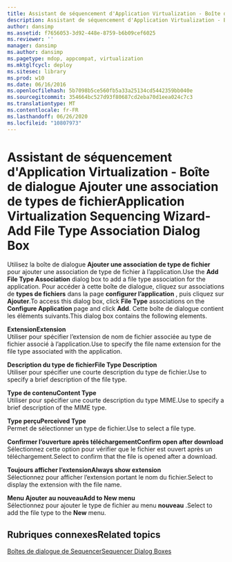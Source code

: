```yaml
---
title: Assistant de séquencement d'Application Virtualization - Boîte de dialogue Ajouter une association de types de fichier
description: Assistant de séquencement d'Application Virtualization - Boîte de dialogue Ajouter une association de types de fichier
author: dansimp
ms.assetid: f7656053-3d92-448e-8759-b6b09cef6025
ms.reviewer: ''
manager: dansimp
ms.author: dansimp
ms.pagetype: mdop, appcompat, virtualization
ms.mktglfcycl: deploy
ms.sitesec: library
ms.prod: w10
ms.date: 06/16/2016
ms.openlocfilehash: 5b7098b5ce560fb5a33a25134cd5442359bb040e
ms.sourcegitcommit: 354664bc527d93f80687cd2eba70d1eea024c7c3
ms.translationtype: MT
ms.contentlocale: fr-FR
ms.lasthandoff: 06/26/2020
ms.locfileid: "10807973"
---
```

# <span data-ttu-id="e32b6-103">Assistant de séquencement d'Application Virtualization - Boîte de dialogue Ajouter une association de types de fichier</span><span class="sxs-lookup"><span data-stu-id="e32b6-103">Application Virtualization Sequencing Wizard-Add File Type Association Dialog Box</span></span>


<span data-ttu-id="e32b6-104">Utilisez la boîte de dialogue **Ajouter une association de type de fichier** pour ajouter une association de type de fichier à l’application.</span><span class="sxs-lookup"><span data-stu-id="e32b6-104">Use the **Add File Type Association** dialog box to add a file type association for the application.</span></span> <span data-ttu-id="e32b6-105">Pour accéder à cette boîte de dialogue, cliquez sur associations de **types de fichiers** dans la page **configurer l’application** , puis cliquez sur **Ajouter**.</span><span class="sxs-lookup"><span data-stu-id="e32b6-105">To access this dialog box, click **File Type** associations on the **Configure Application** page and click **Add**.</span></span> <span data-ttu-id="e32b6-106">Cette boîte de dialogue contient les éléments suivants.</span><span class="sxs-lookup"><span data-stu-id="e32b6-106">This dialog box contains the following elements.</span></span>

<a href="" id="extension"></a>**<span data-ttu-id="e32b6-107">Extension</span><span class="sxs-lookup"><span data-stu-id="e32b6-107">Extension</span></span>**  
<span data-ttu-id="e32b6-108">Utiliser pour spécifier l’extension de nom de fichier associée au type de fichier associé à l’application.</span><span class="sxs-lookup"><span data-stu-id="e32b6-108">Use to specify the file name extension for the file type associated with the application.</span></span>

<a href="" id="file-type-description"></a>**<span data-ttu-id="e32b6-109">Description du type de fichier</span><span class="sxs-lookup"><span data-stu-id="e32b6-109">File Type Description</span></span>**  
<span data-ttu-id="e32b6-110">Utiliser pour spécifier une courte description du type de fichier.</span><span class="sxs-lookup"><span data-stu-id="e32b6-110">Use to specify a brief description of the file type.</span></span>

<a href="" id="content-type"></a>**<span data-ttu-id="e32b6-111">Type de contenu</span><span class="sxs-lookup"><span data-stu-id="e32b6-111">Content Type</span></span>**  
<span data-ttu-id="e32b6-112">Utiliser pour spécifier une courte description du type MIME.</span><span class="sxs-lookup"><span data-stu-id="e32b6-112">Use to specify a brief description of the MIME type.</span></span>

<a href="" id="perceived-type"></a>**<span data-ttu-id="e32b6-113">Type perçu</span><span class="sxs-lookup"><span data-stu-id="e32b6-113">Perceived Type</span></span>**  
<span data-ttu-id="e32b6-114">Permet de sélectionner un type de fichier.</span><span class="sxs-lookup"><span data-stu-id="e32b6-114">Use to select a file type.</span></span>

<a href="" id="confirm-open-after-download"></a>**<span data-ttu-id="e32b6-115">Confirmer l’ouverture après téléchargement</span><span class="sxs-lookup"><span data-stu-id="e32b6-115">Confirm open after download</span></span>**  
<span data-ttu-id="e32b6-116">Sélectionnez cette option pour vérifier que le fichier est ouvert après un téléchargement.</span><span class="sxs-lookup"><span data-stu-id="e32b6-116">Select to confirm that the file is opened after a download.</span></span>

<a href="" id="always-show-extension"></a>**<span data-ttu-id="e32b6-117">Toujours afficher l’extension</span><span class="sxs-lookup"><span data-stu-id="e32b6-117">Always show extension</span></span>**  
<span data-ttu-id="e32b6-118">Sélectionnez pour afficher l’extension portant le nom du fichier.</span><span class="sxs-lookup"><span data-stu-id="e32b6-118">Select to display the extension with the file name.</span></span>

<a href="" id="add-to-new-menu"></a>**<span data-ttu-id="e32b6-119">Menu Ajouter au nouveau</span><span class="sxs-lookup"><span data-stu-id="e32b6-119">Add to New menu</span></span>**  
<span data-ttu-id="e32b6-120">Sélectionnez pour ajouter le type de fichier au menu **nouveau** .</span><span class="sxs-lookup"><span data-stu-id="e32b6-120">Select to add the file type to the **New** menu.</span></span>

## <span data-ttu-id="e32b6-121">Rubriques connexes</span><span class="sxs-lookup"><span data-stu-id="e32b6-121">Related topics</span></span>


[<span data-ttu-id="e32b6-122">Boîtes de dialogue de Sequencer</span><span class="sxs-lookup"><span data-stu-id="e32b6-122">Sequencer Dialog Boxes</span></span>](sequencer-dialog-boxes.md)

 

 





